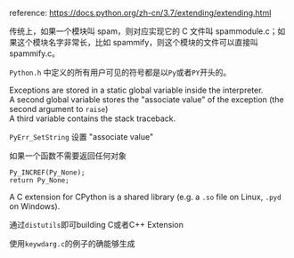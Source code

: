 reference: https://docs.python.org/zh-cn/3.7/extending/extending.html

传统上，如果一个模块叫 spam，则对应实现它的 C 文件叫 spammodule.c；如果这个模块名字非常长，比如 spammify，则这个模块的文件可以直接叫 spammify.c。

`Python.h` 中定义的所有用户可见的符号都是以`Py`或者`PY`开头的。

Exceptions are stored in a static global variable inside the interpreter.<br>
A second global variable stores the "associate value" of the exception (the second argument to `raise`)<br>
A third variable contains the stack traceback.

`PyErr_SetString` 设置 "associate value"

如果一个函数不需要返回任何对象
```
Py_INCREF(Py_None);
return Py_None;
```

A C extension for CPython is a shared library (e.g. a `.so` file on Linux, `.pyd` on Windows).

通过`distutils`即可building C或者C++ Extension

使用`keywdarg.c`的例子的确能够生成
